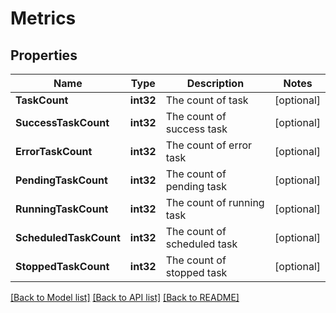 # Metrics

## Properties

Name | Type | Description | Notes
------------ | ------------- | ------------- | -------------
**TaskCount** | **int32** | The count of task | [optional] 
**SuccessTaskCount** | **int32** | The count of success task | [optional] 
**ErrorTaskCount** | **int32** | The count of error task | [optional] 
**PendingTaskCount** | **int32** | The count of pending task | [optional] 
**RunningTaskCount** | **int32** | The count of running task | [optional] 
**ScheduledTaskCount** | **int32** | The count of scheduled task | [optional] 
**StoppedTaskCount** | **int32** | The count of stopped task | [optional] 

[[Back to Model list]](../README.md#documentation-for-models) [[Back to API list]](../README.md#documentation-for-api-endpoints) [[Back to README]](../README.md)


